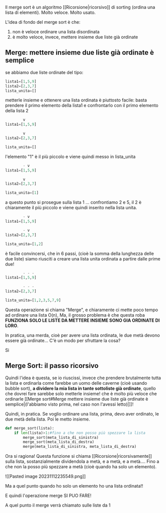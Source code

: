 Il merge sort è un algoritmo [[Ricorsione|ricorsivo]] di sorting (ordina una lista di elementi).
Molto veloce.
Molto usato.

L'idea di fondo del merge sort è che:
1. non è veloce ordinare una lista disordinata
2. è molto veloce, invece, mettere insieme due liste già ordinate

## Merge: mettere insieme due liste già ordinate è semplice

se abbiamo due liste ordinate del tipo:

```python
lista1=[1,5,9]
lista2=[2,3,7]
lista_unita=[]
```

metterle insieme e ottenere una lista ordinata è piuttosto facile: basta prendere il primo elemento della lista1 e confrontarlo con il primo elemento della lista 2

```python
        v 
lista1=[1,5,9]

        v 
lista2=[2,3,7]

lista_unita=[]
```

l'elemento "1" è il più piccolo e viene quindi messo in lista_unita

```python
        - v
lista1=[1,5,9]

        v 
lista2=[2,3,7]

lista_unita=[1]
```
a questo punto si prosegue sulla lista 1 ... confrontiamo 2 e 5, il 2 è chiaramente il più piccolo e viene quindi inserito nella lista unita.

```python
        - v
lista1=[1,5,9]

        - v 
lista2=[2,3,7]

lista_unita=[1,2]
```

è facile convincersi, che in 6 passi, (cioè la somma della lunghezza delle due liste) siamo riusciti a creare una lista unita ordinata a partire dalle prime due!

```python
        - - -
lista1=[1,5,9] 

        - - -           
lista2=[2,3,7] 

lista_unita=[1,2,3,5,7,9]
```

Questa operazione si chiama "Merge", e chiaramente ci mette poco tempo ad ordinare una lista O(n), Ma, il grosso problema è che questa roba **FUNZIONA SOLO LE LISTE DA METTERE INSIEME SONO GIA ORDINATE DI LORO**.

In pratica, una merda, cioè per avere una lista ordinata, le due metà devono essere già ordinate... C'è un modo per sfruttare la cosa?

Si

## Merge Sort: il passo ricorsivo

Quindi l'idea è questa, se io riuscissi, invece che prendere brutalmente tutta la lista e ordinarla come farebbe un uomo delle caverne (cioè usando bubble sort), **a dividere la mia lista in tante sottoliste già ordinate**, quello che dovrei fare sarebbe solo metterle insieme! che è molto più veloce che ordinarle [[Merge sort#Merge mettere insieme due liste già ordinate è semplice|(l'abbiamo visto prima, nel caso non l'avessi letto)|]]!

Quindi, in pratica. Se voglio ordinare una lista, prima, devo aver ordinato, le due metà della lista. Poi le metto insieme.

```python
def merge_sort(lista):
	if len(lista)>1:#fino a che non posso più spezzare la lista
		merge_sort(meta_lista_di_sinistra)
		merge_sort(meta_lista_di_destra)
		merge(meta_lista_di_sinistra, meta_lista_di_destra)
```

Ora si ragiona! Questa funzione si chiama [[Ricorsione|ricorsivamente]] sulla lista, sostanzialmente dividendola a metà, e a metà, e a metà.... Fino a che non la posso più spezzare a metà (cioè quando ha solo un elemento).

![[Pasted image 20231112235549.png]]

Ma a quel punto quando ho solo un elemento ho una lista ordinata!!

E quindi l'operazione merge SI PUO FARE!

A quel punto il merge verrà chiamato sulle liste da 1